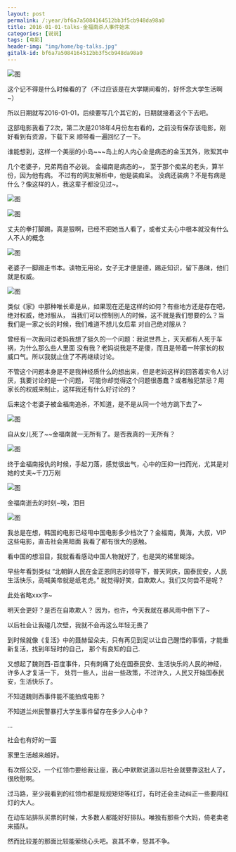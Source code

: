 ```yaml
---
layout: post
permalink: /:year/bf6a7a5084164512bb3f5cb948da98a0
title: 2016-01-01-talks-金福南杀人事件始末
categories: [说说]
tags: [电影]
header-img: "img/home/bg-talks.jpg"
gitalk-id: bf6a7a5084164512bb3f5cb948da98a0
---
```


![图](http://image.linxingyang.net/image/T-talks/image/2016/2016-01-01/fm2.jpg)

这个记不得是什么时候看的了（不过应该是在大学期间看的，好怀念大学生活啊~）

所以日期就写2016-01-01，后续要写几个其它的，日期就接着这个下去吧。


这部电影我看了2次，第二次是2018年4月份左右看的，之前没有保存该电影，刚好看到有资源，下载下来
顺带看一遍回忆了一下。



谁能想到，这样一个美丽的小岛~~~岛上的人内心全是病态的金玉其外，败絮其中

几个老婆子，兄弟两自不必说。
金福南是病态的~，
至于那个痴呆的老头，算半份，因为他有病。
不过有的网友解析中，他是装痴呆。
没病还装病？不是有病是什么？像这样的人，我这辈子都没见过~。


![图](http://image.linxingyang.net/image/T-talks/image/2016/2016-01-01/01.png)

![图](http://image.linxingyang.net/image/T-talks/image/2016/2016-01-01/03.png)


丈夫的拳打脚踢，真是狠啊，已经不把她当人看了，或者丈夫心中根本就没有什么人不人的概念

![图](http://image.linxingyang.net/image/T-talks/image/2016/2016-01-01/07.png)



老婆子一脚踢走书本。读物无用论，女子无才便是德，踢走知识，留下愚昧，他们就是权威。

![图](http://image.linxingyang.net/image/T-talks/image/2016/2016-01-01/06.png)


类似《家》中那种唯长辈是从，如果现在还是这样的如何？有些地方还是存在吧，绝对权威，绝对服从，
当我们可以控制别人的时候，这不就是我们想要的么？当我们是一家之长的时候，我们难道不想儿女后辈
对自己绝对服从？

曾经有一次我问过老妈我想了挺久的一个问题：我说世界上，天天都有人死于车祸，为什么那么些人里面
没有我？老妈说我是不是傻，而且是带着一种家长的权威口气。所以我就止住了不再继续讨论。

不管这个问题本身是不是我神经质什么的想出来，但是老妈这样的回答着实令人讨厌，我要讨论的是一个问题，
可能你却觉得这个问题很愚蠢？或者触犯禁忌？用家长的权威来制止，这样我还有什么好讨论的？



后来这个老婆子被金福南追杀，不知道，是不是从同一个地方跳下去了~

![图](http://image.linxingyang.net/image/T-talks/image/2016/2016-01-01/05.png)


自从女儿死了~~金福南就一无所有了。是否我真的一无所有？

![图](http://image.linxingyang.net/image/T-talks/image/2016/2016-01-01/02.png)


终于金福南报仇的时候，手起刀落，感觉很出气，心中的压抑一扫而光，尤其是对她的丈夫~千刀万剐

![图](http://image.linxingyang.net/image/T-talks/image/2016/2016-01-01/08.png)


金福南逝去的时刻~唉，泪目

![图](http://image.linxingyang.net/image/T-talks/image/2016/2016-01-01/04.png)



我总是在想，韩国的电影已经甩中国电影多少档次了？金福南，黄海，大叔，VIP 这些电影，直击社会黑暗面
我看了都有很大的感触。

看中国的想泪目，我就看看感动中国人物就好了，也是哭的稀里糊涂。

早些年看到类似 “北朝鲜人民在金正恩同志的领导下，普天同庆，国泰民安，人民生活快乐，高喊美帝就是纸老虎。”
就觉得好笑，自欺欺人。我们又何尝不是呢？


此处省略xxx字~

明天会更好？是否在自欺欺人？
因为，也许，今天我就在暴风雨中倒下了~


以后社会让我碰几次壁，我就不会再这么年轻无畏了

到时候就像《复活》中的聂赫留朵夫，只有再见到足以让自己醒悟的事情，才能重新复活，找到年轻时的自己，
那个有良知的自己.

又想起了魏则西-百度事件，只有刺痛了处在国泰民安、生活快乐的人民的神经，许多人才复活一下，
处罚一些人，出台一些政策，不过许久，人民又开始国泰民安，生活快乐了。

不知道魏则西事件能不能拍成电影？

不知道兰州民警暴打大学生事件留存在多少人心中？

...


社会也有好的一面

家里生活越来越好。

有次搭公交，一个红领巾要给我让座，我心中默默说道以后社会就要靠这批人了，很欣慰啊。

过马路，至少我看到的红领巾都是规规矩矩等红灯，有时还会主动纠正一些要闯红灯的大人。

在动车站排队买票的时候，大多数人都能好好排队。唯独有那些个大妈，倚老卖老来插队。




然而比较差的那面比较能萦绕心头吧。哀其不幸，怒其不争。







